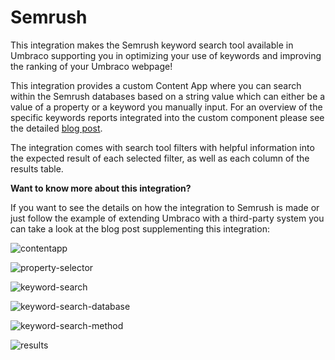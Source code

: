 # Semrush

This integration makes the Semrush keyword search tool available in Umbraco supporting you in optimizing your use of keywords and improving the ranking of your Umbraco webpage!   

This integration provides a custom Content App where you can search within the Semrush databases based on a string value which can either be a value 
of a property or a keyword you manually input. 
For an overview of the specific keywords reports integrated into the custom component please see the detailed [blog post](https://umbraco.com/blog/integrating-umbraco-cms-with-semrush/). 

The integration comes with search tool filters with helpful information into the expected result of each selected filter, as well as each column of the results table.   

**Want to know more about this integration?**

If you want to see the details on how the integration to Semrush is made or just follow the example of extending Umbraco with a third-party system you can take a look at the blog post supplementing this integration:

![contentapp](https://github.com/umbraco/Umbraco.Cms.Integrations/blob/961af9c8c516dea4d10045158f358ea39e5d1c5c/src/Umbraco.Cms.Integrations.SEO.Semrush/docs/images/contentapp.png)

![property-selector](https://github.com/umbraco/Umbraco.Cms.Integrations/blob/961af9c8c516dea4d10045158f358ea39e5d1c5c/src/Umbraco.Cms.Integrations.SEO.Semrush/docs/images/keyword-search-database.png)

![keyword-search](https://github.com/umbraco/Umbraco.Cms.Integrations/blob/961af9c8c516dea4d10045158f358ea39e5d1c5c/src/Umbraco.Cms.Integrations.SEO.Semrush/docs/images/keyword-search.png)

![keyword-search-database](https://github.com/umbraco/Umbraco.Cms.Integrations/blob/961af9c8c516dea4d10045158f358ea39e5d1c5c/src/Umbraco.Cms.Integrations.SEO.Semrush/docs/images/keyword-search-database.png)

![keyword-search-method](https://github.com/umbraco/Umbraco.Cms.Integrations/blob/961af9c8c516dea4d10045158f358ea39e5d1c5c/src/Umbraco.Cms.Integrations.SEO.Semrush/docs/images/keyword-search-method.png)

![results](https://github.com/umbraco/Umbraco.Cms.Integrations/blob/961af9c8c516dea4d10045158f358ea39e5d1c5c/src/Umbraco.Cms.Integrations.SEO.Semrush/docs/images/results.png)